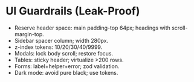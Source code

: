 # UI Guardrails (Leak-Proof)
- Reserve header space: main padding-top 64px; headings with scroll-margin-top.
- Sidebar spacer column; width 280px.
- z-index tokens: 10/20/30/40/9999.
- Modals: lock body scroll; restore focus.
- Tables: sticky header; virtualize >200 rows.
- Forms: label+helper+error; zod validation.
- Dark mode: avoid pure black; use tokens.
